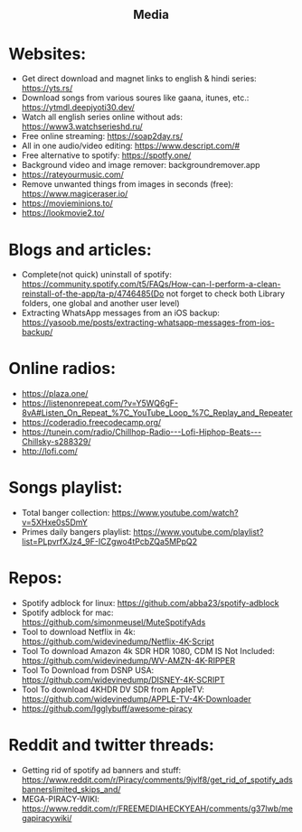 <h2 align="center">Media</h2>

# Websites:

- Get direct download and magnet links to english & hindi series: https://yts.rs/
- Download songs from various soures like gaana, itunes, etc.: https://ytmdl.deepjyoti30.dev/
- Watch all english series online without ads: https://www3.watchserieshd.ru/
- Free online streaming: https://soap2day.rs/
- All in one audio/video editing: https://www.descript.com/#
- Free alternative to spotify: https://spotfy.one/
- Background video and image remover: backgroundremover.app
- https://rateyourmusic.com/
- Remove unwanted things from images in seconds (free): https://www.magiceraser.io/
- https://movieminions.to/
- https://lookmovie2.to/

# Blogs and articles:

- Complete(not quick) uninstall of spotify: https://community.spotify.com/t5/FAQs/How-can-I-perform-a-clean-reinstall-of-the-app/ta-p/4746485(Do not forget to check both Library folders, one global and another user level)
- Extracting WhatsApp messages from an iOS backup: https://yasoob.me/posts/extracting-whatsapp-messages-from-ios-backup/

# Online radios:

- https://plaza.one/
- https://listenonrepeat.com/?v=Y5WQ6gF-8vA#Listen_On_Repeat_%7C_YouTube_Loop_%7C_Replay_and_Repeater
- https://coderadio.freecodecamp.org/
- https://tunein.com/radio/Chillhop-Radio---Lofi-Hiphop-Beats---Chillsky-s288329/
- http://lofi.com/

# Songs playlist:

- Total banger collection: https://www.youtube.com/watch?v=5XHxe0s5DmY
- Primes daily bangers playlist: https://www.youtube.com/playlist?list=PLpvrfXJz4_9F-ICZgwo4tPcbZQa5MPpQ2

# Repos:

- Spotify adblock for linux: https://github.com/abba23/spotify-adblock
- Spotify adblock for mac: https://github.com/simonmeusel/MuteSpotifyAds
- Tool to download Netflix in 4k: https://github.com/widevinedump/Netflix-4K-Script
- Tool To download Amazon 4k SDR HDR 1080, CDM IS Not Included: https://github.com/widevinedump/WV-AMZN-4K-RIPPER
- Tool To Download from DSNP USA: https://github.com/widevinedump/DISNEY-4K-SCRIPT
- Tool To download 4KHDR DV SDR from AppleTV: https://github.com/widevinedump/APPLE-TV-4K-Downloader
- https://github.com/Igglybuff/awesome-piracy

# Reddit and twitter threads:

- Getting rid of spotify ad banners and stuff: https://www.reddit.com/r/Piracy/comments/9jvlf8/get_rid_of_spotify_adsbannerslimited_skips_and/
- MEGA-PIRACY-WIKI: https://www.reddit.com/r/FREEMEDIAHECKYEAH/comments/g37lwb/megapiracywiki/
